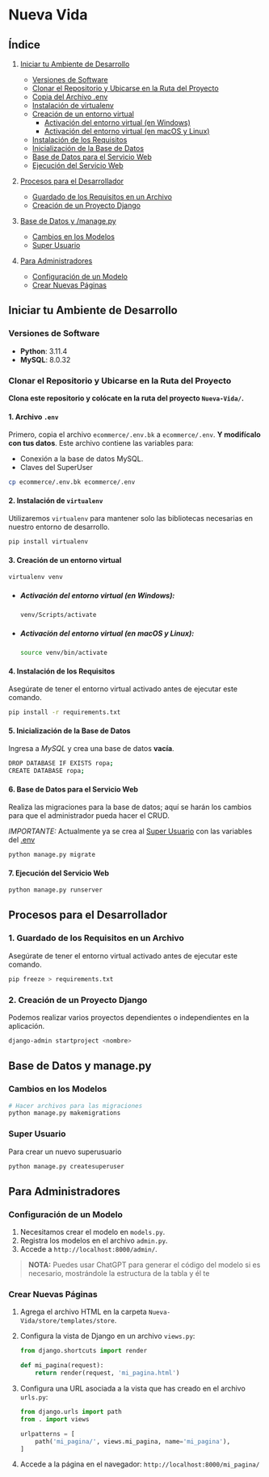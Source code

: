 # Nueva Vida

## Índice

1. [Iniciar tu Ambiente de Desarrollo](#iniciar-tu-ambiente-de-desarrollo)
    - [Versiones de Software](#versiones-de-software)
    - [Clonar el Repositorio y Ubicarse en la Ruta del Proyecto](#clonar-el-repositorio-y-ubicarse-en-la-ruta-del-proyecto)
    - [Copia del Archivo .env](#1-archivo-env)
    - [Instalación de virtualenv](#2-instalación-de-virtualenv)
    - [Creación de un entorno virtual](#3-creación-de-un-entorno-virtual)
        - [Activación del entorno virtual (en Windows)](#activación-del-entorno-virtual-en-windows)
        - [Activación del entorno virtual (en macOS y Linux)](#activación-del-entorno-virtual-en-macos-y-linux)
    - [Instalación de los Requisitos](#4-instalación-de-los-requisitos)
    - [Inicialización de la Base de Datos](#5-Inicialización-de-la-Base-de-Datos)
    - [Base de Datos para el Servicio Web](#6-base-de-datos-para-el-servicio-web)
    - [Ejecución del Servicio Web](#7-ejecución-del-servicio-web)

2. [Procesos para el Desarrollador](#procesos-para-el-desarrollador)
    - [Guardado de los Requisitos en un Archivo](#1-guardado-de-los-requisitos-en-un-archivo)
    - [Creación de un Proyecto Django](#2-creación-de-un-proyecto-django)

3. [Base de Datos y /manage.py](#base-de-datos-y-managepy)
    - [Cambios en los Modelos](#cambios-en-los-modelos)
    - [Super Usuario](#super-usuario)

4. [Para Administradores](#para-administradores)
    - [Configuración de un Modelo](#Configuración-de-un-Modelo)
    - [Crear Nuevas Páginas](#crear-nuevas-páginas)


## Iniciar tu Ambiente de Desarrollo

### Versiones de Software
- **Python**: 3.11.4
- **MySQL**: 8.0.32

### Clonar el Repositorio y Ubicarse en la Ruta del Proyecto

**Clona este repositorio y colócate en la ruta del proyecto `Nueva-Vida/`.**

#### 1. Archivo `.env`

Primero, copia el archivo `ecommerce/.env.bk` a `ecommerce/.env`. **Y modifícalo con tus datos**. Este archivo contiene las variables para:
 - Conexión a la base de datos MySQL.
 - Claves del SuperUser

```sh
cp ecommerce/.env.bk ecommerce/.env
```

#### 2. Instalación de `virtualenv`

Utilizaremos `virtualenv` para mantener solo las bibliotecas necesarias en nuestro entorno de desarrollo.

```sh
pip install virtualenv
```

#### 3. Creación de un entorno virtual

```sh
virtualenv venv
```

- ##### Activación del entorno virtual (en Windows):
  
  ```sh
  venv/Scripts/activate
  ```

- ##### Activación del entorno virtual (en macOS y Linux):
  
  ```sh
  source venv/bin/activate
  ```

#### 4. Instalación de los Requisitos

Asegúrate de tener el entorno virtual activado antes de ejecutar este comando.

```sh
pip install -r requirements.txt
```

#### 5. Inicialización de la Base de Datos

Ingresa a *MySQL* y crea una base de datos **vacía**.

```sh
DROP DATABASE IF EXISTS ropa;
CREATE DATABASE ropa;
```

#### 6. Base de Datos para el Servicio Web

Realiza las migraciones para la base de datos; aquí se harán los cambios para que el administrador pueda hacer el CRUD.

*IMPORTANTE:* Actualmente ya se crea al [Super Usuario](#super-usuario) con las variables del [.env](#1-archivo-env)

```sh
python manage.py migrate
```

#### 7. Ejecución del Servicio Web

```sh
python manage.py runserver
```

## Procesos para el Desarrollador

### 1. Guardado de los Requisitos en un Archivo

Asegúrate de tener el entorno virtual activado antes de ejecutar este comando.

```sh
pip freeze > requirements.txt
```

### 2. Creación de un Proyecto Django

Podemos realizar varios proyectos dependientes o independientes en la aplicación.

```sh
django-admin startproject <nombre>
```

## Base de Datos y manage.py

### Cambios en los Modelos

```sh
# Hacer archivos para las migraciones
python manage.py makemigrations
```

### Super Usuario

Para crear un nuevo superusuario

```sh
python manage.py createsuperuser
```

## Para Administradores

### Configuración de un Modelo

1. Necesitamos crear el modelo en `models.py`.
2. Registra los modelos en el archivo `admin.py`.
3. Accede a `http://localhost:8000/admin/`.

> **NOTA:** Puedes usar ChatGPT para generar el código del modelo si es necesario, mostrándole la estructura de la tabla y él te

### Crear Nuevas Páginas


1. Agrega el archivo HTML en la carpeta `Nueva-Vida/store/templates/store`.
2. Configura la vista de Django en un archivo `views.py`:

   ```python
   from django.shortcuts import render

   def mi_pagina(request):
       return render(request, 'mi_pagina.html')
   ```

3. Configura una URL asociada a la vista que has creado en el archivo `urls.py`:

   ```python
   from django.urls import path
   from . import views

   urlpatterns = [
       path('mi_pagina/', views.mi_pagina, name='mi_pagina'),
   ]
   ```

4. Accede a la página en el navegador: `http://localhost:8000/mi_pagina/`
